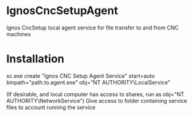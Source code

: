 # IgnosCncSetupAgent
Ignos CncSetup local agent service for file transfer to and from CNC machines

# Installation
sc.exe create "Ignos CNC Setup Agent Service" start=auto binpath="path.to.agent.exe" obj="NT AUTHORITY\LocalService"

(If desirable, and local computer has access to shares, run as obj="NT AUTHORITY\NetworkService")
Give access to folder containing service files to account running the service
